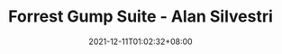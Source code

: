 ---
title: "Forrest Gump Suite - Alan Silvestri"
date: 2021-12-11T01:02:32+08:00
slug: 

show_music: true
artist: "Alan Silvestri"
songs: 
 - song: "Forrest Gump Suite"
   songUrl: "https://cdn.jsdelivr.net/gh/lzxqaq/jsdelivr@master/music/Alan_Silvestri_Forrest_Gump_Suite2.mp3"
   songCover: "https://cdn.jsdelivr.net/gh/lzxqaq/jsdelivr@master/image/George_Davidson_Mariage_D_Amour.jpg"

tags: [
    "听歌",
]
draft: true
---